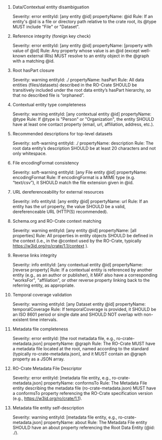 1. Data/Contextual entity disambiguation

   Severity: error
   entityId: [any entity @id]
   propertyName: @id
   Rule: If an entity's @id is a file or directory path relative to the crate root, its @type MUST include "File" or "Dataset".


2. Reference integrity (foreign key check)

   Severity: error
   entityId: [any entity @id]
   propertyName: [property with value of @id]
   Rule: Any property whose value is an @id (except well-known external IRIs) MUST resolve to an entity object in the @graph with a matching @id.


3. Root hasPart closure

   Severity: warning
   entityId: ./
   propertyName: hasPart
   Rule: All data entities (files/datasets) described in the RO-Crate SHOULD be transitively included under the root data entity’s hasPart hierarchy, so that no described file is “orphaned”.


4. Contextual entity type completeness

   Severity: warning
   entityId: [any contextual entity @id]
   propertyName: @type
   Rule: If @type is "Person" or "Organization", the entity SHOULD have at least one contact property (email, url, affiliation, address, etc.).


5. Recommended descriptions for top-level datasets

   Severity: soft-warning
   entityId: ./
   propertyName: description
   Rule: The root data entity’s description SHOULD be at least 20 characters and not only whitespace.


6. File encodingFormat consistency

   Severity: soft-warning
   entityId: [any File entity @id]
   propertyName: encodingFormat
   Rule: If encodingFormat is a MIME type (e.g. “text/csv”), it SHOULD match the file extension given in @id.


7. URL dereferenceability for external resources

   Severity: info
   entityId: [any entity @id]
   propertyName: url
   Rule: If an entity has the url property, the value SHOULD be a valid, dereferenceable URL (HTTP(S) recommended).


8. Schema.org and RO-Crate context matching

   Severity: warning
   entityId: [any entity @id]
   propertyName: [all properties]
   Rule: All properties in entity objects SHOULD be defined in the context (i.e., in the @context used by the RO-Crate, typically https://w3id.org/ro/crate/1.1/context ).


9. Reverse links integrity

   Severity: info
   entityId: [any contextual entity @id]
   propertyName: [reverse property]
   Rule: If a contextual entity is referenced by another entity (e.g., as an author or publisher), it MAY also have a corresponding "worksFor", "affiliation", or other reverse property linking back to the referring entity, as appropriate.


10. Temporal coverage validation

    Severity: warning
    entityId: [any Dataset entity @id]
    propertyName: temporalCoverage
    Rule: If temporalCoverage is provided, it SHOULD be an ISO 8601 period or single date and SHOULD NOT overlap with non-existent time intervals.

11. Metadata file completeness

    Severity: error
    entityId: [the root metadata file, e.g., ro-crate-metadata.json]
    propertyName: @graph
    Rule: The RO-Crate MUST have a metadata file located at the root, named according to the standard (typically ro-crate-metadata.json), and it MUST contain an @graph property as a JSON array.


12. RO-Crate Metadata File Descriptor

    Severity: error
    entityId: [metadata file entity, e.g., ro-crate-metadata.json]
    propertyName: conformsTo
    Rule: The Metadata File entity describing the metadata file (ro-crate-metadata.json) MUST have a conformsTo property referencing the RO-Crate specification version (e.g., https://w3id.org/ro/crate/1.1).


13. Metadata file entity self-description

    Severity: warning
    entityId: [metadata file entity, e.g., ro-crate-metadata.json]
    propertyName: about
    Rule: The Metadata File entity SHOULD have an about property referencing the Root Data Entity (@id: ./).

